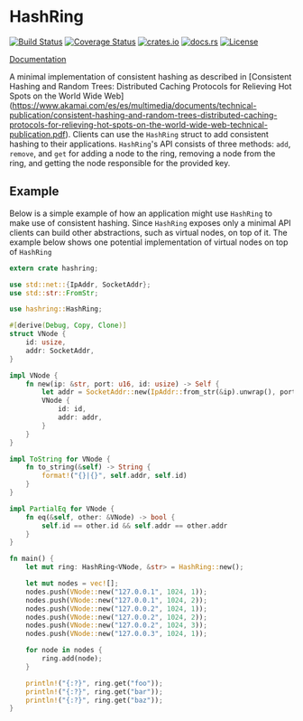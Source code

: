 # HashRing

[![Build Status](https://travis-ci.org/jeromefroe/hashring-rs.svg?branch=master)](https://travis-ci.org/jeromefroe/hashring-rs)
[![Coverage Status](https://coveralls.io/repos/github/jeromefroe/hashring-rs/badge.svg?branch=master)](https://coveralls.io/github/jeromefroe/hashring-rs?branch=master)
[![crates.io](https://img.shields.io/crates/v/hashring.svg)](https://crates.io/crates/hashring/)
[![docs.rs](https://docs.rs/hashring/badge.svg)](https://docs.rs/hashring/)
[![License](https://img.shields.io/badge/license-MIT-blue.svg)](https://raw.githubusercontent.com/jeromefroe/hashring-rs/master/LICENSE)

[Documentation](https://docs.rs/hashring/)

A minimal implementation of consistent hashing as described in [Consistent
Hashing and Random Trees: Distributed Caching Protocols for Relieving Hot
Spots on the World Wide Web] (https://www.akamai.com/es/es/multimedia/documents/technical-publication/consistent-hashing-and-random-trees-distributed-caching-protocols-for-relieving-hot-spots-on-the-world-wide-web-technical-publication.pdf).
Clients can use the `HashRing` struct to add consistent hashing to their
applications. `HashRing`'s API consists of three methods: `add`, `remove`,
and `get` for adding a node to the ring, removing a node from the ring, and
getting the node responsible for the provided key.

## Example

Below is a simple example of how an application might use `HashRing` to make
use of consistent hashing. Since `HashRing` exposes only a minimal API clients
can build other abstractions, such as virtual nodes, on top of it. The example
below shows one potential implementation of virtual nodes on top of `HashRing`

```rust
extern crate hashring;

use std::net::{IpAddr, SocketAddr};
use std::str::FromStr;

use hashring::HashRing;

#[derive(Debug, Copy, Clone)]
struct VNode {
    id: usize,
    addr: SocketAddr,
}

impl VNode {
    fn new(ip: &str, port: u16, id: usize) -> Self {
        let addr = SocketAddr::new(IpAddr::from_str(&ip).unwrap(), port);
        VNode {
            id: id,
            addr: addr,
        }
    }
}

impl ToString for VNode {
    fn to_string(&self) -> String {
        format!("{}|{}", self.addr, self.id)
    }
}

impl PartialEq for VNode {
    fn eq(&self, other: &VNode) -> bool {
        self.id == other.id && self.addr == other.addr
    }
}

fn main() {
    let mut ring: HashRing<VNode, &str> = HashRing::new();

    let mut nodes = vec![];
    nodes.push(VNode::new("127.0.0.1", 1024, 1));
    nodes.push(VNode::new("127.0.0.1", 1024, 2));
    nodes.push(VNode::new("127.0.0.2", 1024, 1));
    nodes.push(VNode::new("127.0.0.2", 1024, 2));
    nodes.push(VNode::new("127.0.0.2", 1024, 3));
    nodes.push(VNode::new("127.0.0.3", 1024, 1));

    for node in nodes {
        ring.add(node);
    }

    println!("{:?}", ring.get("foo"));
    println!("{:?}", ring.get("bar"));
    println!("{:?}", ring.get("baz"));
}
```